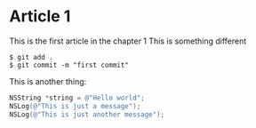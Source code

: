 # Article 1

This is the first article in the chapter 1
This is something different

```
$ git add .
$ git commit -m "first commit"
```

This is another thing:

```objective-c
NSString *string = @"Hello world";
NSLog(@"This is just a message");
NSLog(@"This is just another message");
```
